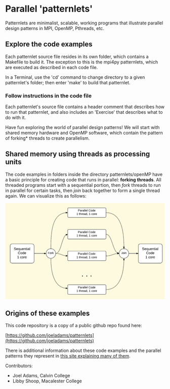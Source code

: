 # Parallel 'patternlets'

Patternlets are minimalist, scalable, working programs that
illustrate parallel design patterns in MPI, OpenMP, Pthreads, etc.

## Explore the code examples

Each patternlet source file resides in its own folder,
which contains a Makefile to build it. The exception to this is the
mpi4py patternlets, which are executed as described in each code file.

In a Terminal, use the 'cd' command to change directory
to a given patternlet's folder; then enter 'make'
to build that patternlet.

### Follow instructions in the code file

Each patternlet's source file contains a header comment
that describes how to run that patternlet, and also
includes an 'Exercise' that describes what to do with it.

Have fun exploring the world of parallel design patterns! We will start with shared memory hardware and OpenMP software, which contain the pattern of forking* threads to create parallelism.

## Shared memory using threads as processing units

The code examples in folders inside the directory patternlets/openMP have a basic principle for creating code that runs in parallel: **forking threads**. All threaded programs start with a sequential portion, then *fork* threads to run in parallel for certain tasks, then *join* back together to form a single thread again. We can visualize this as follows:

![](./img/ForkJoin_background.png)


## Origins of these examples

This code repository is a copy of a public github repo found here:

[https://github.com/joeladams/patternlets](https://github.com/joeladams/patternlets)

There is additional information about these code examples and the parallel
patterns they represent in 
[this site explaining many of them](http://selkie-macalester.org/csinparallel/modules/Patternlets/build/html/).


Contributors:
- Joel Adams, Calvin College
- Libby Shoop, Macalester College



